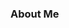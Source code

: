 ### About Me

<!--
**SathR12/SathR12** is a ✨ _special_ ✨ repository because its `README.md` (this file) appears on your GitHub profile.

Here are some ideas to get you started:

![GitHub stats](https://github-readme-stats.vercel.app/api?username=SathR12&show_icons=true&theme=dark)
